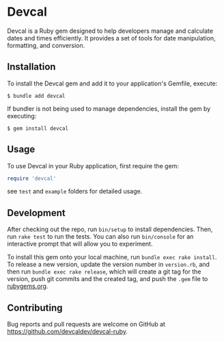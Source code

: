 # Devcal

Devcal is a Ruby gem designed to help developers manage and calculate dates and times efficiently. It provides a set of tools for date manipulation, formatting, and conversion.

## Installation

To install the Devcal gem and add it to your application's Gemfile, execute:

    $ bundle add devcal

If bundler is not being used to manage dependencies, install the gem by executing:

    $ gem install devcal

## Usage

To use Devcal in your Ruby application, first require the gem:

```ruby
require 'devcal'
```

see `test` and `example` folders for detailed usage.

## Development

After checking out the repo, run `bin/setup` to install dependencies. Then, run `rake test` to run the tests. You can also run `bin/console` for an interactive prompt that will allow you to experiment.

To install this gem onto your local machine, run `bundle exec rake install`. To release a new version, update the version number in `version.rb`, and then run `bundle exec rake release`, which will create a git tag for the version, push git commits and the created tag, and push the `.gem` file to [rubygems.org](https://rubygems.org).

## Contributing

Bug reports and pull requests are welcome on GitHub at https://github.com/devcaldev/devcal-ruby.

